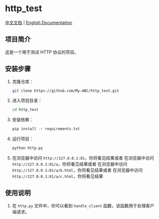 # http_test

[中文文档](README-zh.md) | [English Documentation](README.md)

## 项目简介
这是一个用于测试 HTTP 协议的项目。

## 安装步骤
1. 克隆仓库：
   ```bash
   git clone https://github.com/My-ABC/http_test.git
   ```
2. 进入项目目录：
   ```bash
   cd http_test
   ```
3. 安装依赖：
   ```bash
   pip install -r requirements.txt
   ```
4. 运行项目：
   ```bash
   python http.py
   ```

5. 在浏览器中访问 `http://127.0.0.1:81`，你将看见结果或者
   在浏览器中访问 `http://127.0.0.1:81/a`，你将看见结果或者
   在浏览器中访问 `http://127.0.0.1:81/a/b.html`，你将看见结果或者
   在浏览器中访问 `http://127.0.0.1:81/a/c.html`，你将看见结果

## 使用说明
1. 在 `http.py` 文件中，你可以看到 `handle_client` 函数，该函数用于处理客户端请求。